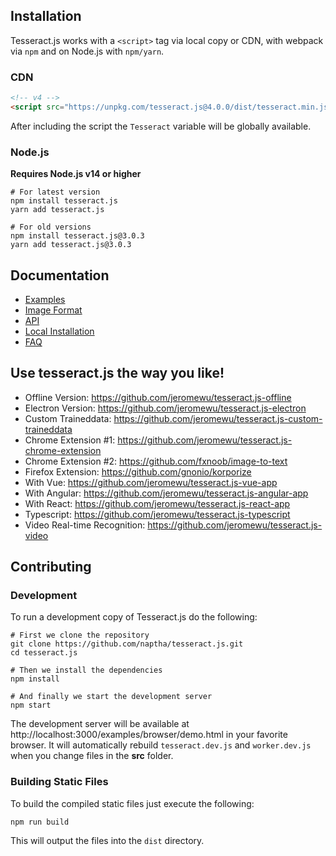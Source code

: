 ## Installation

Tesseract.js works with a `<script>` tag via local copy or CDN, with webpack via `npm` and on Node.js with `npm/yarn`.

### CDN

```html
<!-- v4 -->
<script src="https://unpkg.com/tesseract.js@4.0.0/dist/tesseract.min.js"></script>
```

After including the script the `Tesseract` variable will be globally available.

### Node.js

**Requires Node.js v14 or higher**

```shell
# For latest version
npm install tesseract.js
yarn add tesseract.js

# For old versions
npm install tesseract.js@3.0.3
yarn add tesseract.js@3.0.3
```

## Documentation

- [Examples](./docs/examples.md)
- [Image Format](./docs/image-format.md)
- [API](./docs/api.md)
- [Local Installation](./docs/local-installation.md)
- [FAQ](./docs/faq.md)

## Use tesseract.js the way you like!

- Offline Version: https://github.com/jeromewu/tesseract.js-offline
- Electron Version: https://github.com/jeromewu/tesseract.js-electron
- Custom Traineddata: https://github.com/jeromewu/tesseract.js-custom-traineddata
- Chrome Extension #1: https://github.com/jeromewu/tesseract.js-chrome-extension
- Chrome Extension #2: https://github.com/fxnoob/image-to-text
- Firefox Extension: https://github.com/gnonio/korporize
- With Vue: https://github.com/jeromewu/tesseract.js-vue-app
- With Angular: https://github.com/jeromewu/tesseract.js-angular-app
- With React: https://github.com/jeromewu/tesseract.js-react-app
- Typescript: https://github.com/jeromewu/tesseract.js-typescript
- Video Real-time Recognition: https://github.com/jeromewu/tesseract.js-video

## Contributing

### Development

To run a development copy of Tesseract.js do the following:

```shell
# First we clone the repository
git clone https://github.com/naptha/tesseract.js.git
cd tesseract.js

# Then we install the dependencies
npm install

# And finally we start the development server
npm start
```

The development server will be available at http://localhost:3000/examples/browser/demo.html in your favorite browser.
It will automatically rebuild `tesseract.dev.js` and `worker.dev.js` when you change files in the **src** folder.

### Building Static Files

To build the compiled static files just execute the following:

```shell
npm run build
```

This will output the files into the `dist` directory.

